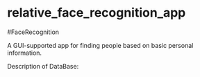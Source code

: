 # relative_face_recognition_app
#FaceRecognition

A GUI-supported app for finding people based on basic personal information.

Description of DataBase:


